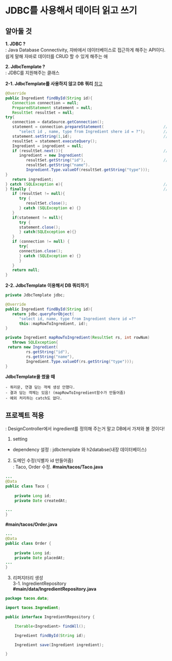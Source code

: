# JDBC를 사용해서 데이터 읽고 쓰기
   
## 알아둘 것
   
**1. JDBC ?**  
: Java Database Connectivity, 자바에서 데이터베이스로 접근하게 해주는 API이다. 쉽게 말해 자바로 데이터를 CRUD 할 수 있게 해주는 애
   
**2. JdbcTemplate ?**     
: JDBC를 지원해주는 클래스

**2-1. JdbcTemplate를 사용하지 않고 DB 쿼리**
[참고](https://happynewmind.tistory.com/55)
```java
@Override
public Ingredient findById(String id){
   Connection connection = null;
   PreparedStatement statement = null;
   ResultSet resultSet = null;
try{
   connection = dataSource.getConnection();
   statement = connection.prepareStatement(                          //prepareStatement 생성
      "select id , name, type from Ingredient shere id = ?");        //물음표 값 나중에 넣겠다. 쿼리문 재사용할거다!
   statement.setString(1,id);                                        //쿼리문의 첫번째 물음표에 id를 넣겠다!
   resultSet = statement.executeQuery();                               //쿼리 실행
   Ingredient = ingredient = null;
   if (resultSet.next()){                                            //다음 레코드 읽기(여기서는 1번째 레코드 읽는것,처음에 resultSet은 0번째를 가리키고 있음)
      ingredient = new Ingredient(
         resultSet.getString("id"),                                  //첫번째 레코드의 id값가져와서 Ingredient 객체에 넣어줌
         resultSet.getString("name").
         Ingredient.Type.valueOf(resultSet.getString("type")));
}
   return ingredient;
} catch (SQLException e){                                            //DB 연결,쿼리문, 결과 오류 잡기
} finally {                                                          //prepareStatement 닫기
   if (resultSet != null){
      try {
         resultSet.close();
      } catch (SQLException e) {}
   }
   if(statement != null){
      try { 
      statement.close();
      } catch(SQLException e){}
   }
   if (connection != null) {
      try{
      connection.close();
      } catch (SQLException e) {}
      }
   }
   return null;
}
```
**2-2. JdbcTemplate 이용해서 DB 쿼리하기**
```java
private JdbcTemplate jdbc;

@Override
public Ingredient findById(String id){
   return jdbc.queryForObject(
      "select id, name, type from Ingredient shere id =?"
      this::mapRowToIngredient, id);
}

private Ingredient mapRowToIngredient(ResultSet rs, int rowNum)
   throws SQLException{
 return new Ingredient(
         rs.getString("id"),
         rs.getString("name"),
         Ingredient.Type.valueOf(rs.getString("type")));
}
```

**JdbcTemplate을 썼을 때**
```
- 쿼리문, 연결 담는 객체 생성 안했다.
- 결과 담는 객체는 있음! (mapRowToIngredient함수가 만들어줌)
- 예외 처리하는 catch도 없다.
```
  
    
    
## 프로젝트 적용
: DesignController에서 ingredient를 정의해 주는거 말고 DB에서 가져와 볼 것이다!   
  
1. setting
- dependency 설정 : jdbctemplate 와 h2databse(내장 데이터베이스)
  
2. 도메인 수정(식별자 id 만들어줌)    
: Taco, Order 수정. 
**#main/tacos/Taco.java**
```java
...
@Data
public class Taco {
	
	private Long id;
	private Date createdAt;

...
}
```
**#main/tacos/Order.java**
```java
...
@Data
public class Order {
	
	private Long id;
	private Date placedAt;
...
}
```

3. 리퍼지터리 생성  
3-1. IngredientRepository  
**#main/data/IngredientRepository.java**
```java
package tacos.data;

import tacos.Ingredient;

public interface IngredientRepository {

	Iterable<Ingredient> findAll();

	Ingredient findById(String id);

	Ingredient save(Ingredient ingredient);

}
```

